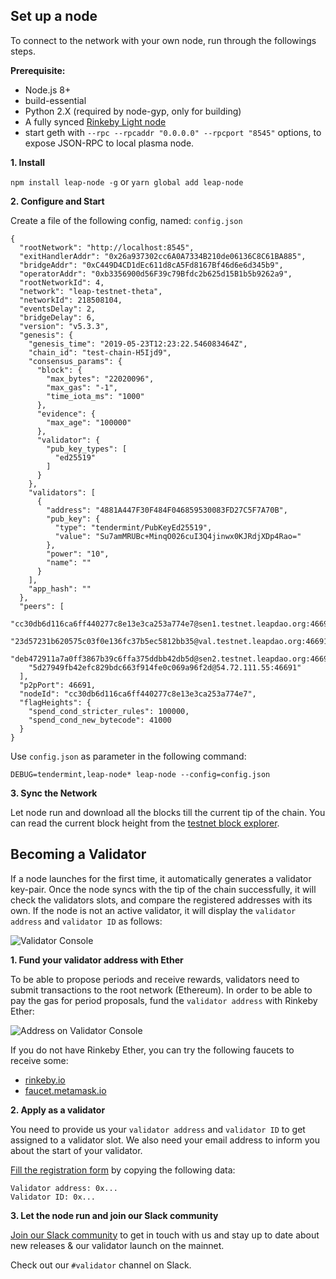 ## Set up a node

To connect to the network with your own node, run through the followings steps.

**Prerequisite:**

- Node.js 8+
- build-essential
- Python 2.X (required by node-gyp, only for building)
- A fully synced [Rinkeby Light node](https://www.rinkeby.io/#geth)
- start geth with `--rpc --rpcaddr "0.0.0.0" --rpcport "8545"` options, to expose JSON-RPC to local plasma node.

**1. Install**

`npm install leap-node -g` or `yarn global add leap-node`


**2. Configure and Start**

Create a file of the following config, named: `config.json`
```
{
  "rootNetwork": "http://localhost:8545",
  "exitHandlerAddr": "0x26a937302cc6A0A7334B210de06136C8C61BA885",
  "bridgeAddr": "0xC449D4CD1dEc611d8cA5Fd8167Bf46d6e6d345b9",
  "operatorAddr": "0xb3356900d56F39c79Bfdc2b625d15B1b5b9262a9",
  "rootNetworkId": 4,
  "network": "leap-testnet-theta",
  "networkId": 218508104,
  "eventsDelay": 2,
  "bridgeDelay": 6,
  "version": "v5.3.3",
  "genesis": {
    "genesis_time": "2019-05-23T12:23:22.546083464Z",
    "chain_id": "test-chain-H5Ijd9",
    "consensus_params": {
      "block": {
        "max_bytes": "22020096",
        "max_gas": "-1",
        "time_iota_ms": "1000"
      },
      "evidence": {
        "max_age": "100000"
      },
      "validator": {
        "pub_key_types": [
          "ed25519"
        ]
      }
    },
    "validators": [
      {
        "address": "4881A447F30F484F046859530083FD27C5F7A70B",
        "pub_key": {
          "type": "tendermint/PubKeyEd25519",
          "value": "Su7amMRUBc+MinqO026cuI3Q4jinwx0KJRdjXDp4Rao="
        },
        "power": "10",
        "name": ""
      }
    ],
    "app_hash": ""
  },
  "peers": [
    "cc30db6d116ca6ff440277c8e13e3ca253a774e7@sen1.testnet.leapdao.org:46691",
    "23d57231b620575c03f0e136fc37b5ec5812bb35@val.testnet.leapdao.org:46691",
    "deb472911a7a0ff3867b39c6ffa375ddbb42db5d@sen2.testnet.leapdao.org:46691",
    "5d27949fb42efc829bdc663f914fe0c069a96f2d@54.72.111.55:46691"
  ],
  "p2pPort": 46691,
  "nodeId": "cc30db6d116ca6ff440277c8e13e3ca253a774e7",
  "flagHeights": {
    "spend_cond_stricter_rules": 100000,
    "spend_cond_new_bytecode": 41000
  }
}
```

Use `config.json` as parameter in the following command:

`DEBUG=tendermint,leap-node* leap-node --config=config.json`

**3. Sync the Network**

Let node run and download all the blocks till the current tip of the chain. You can read the current block height from the [testnet block explorer](https://testnet.leapdao.org/explorer).

## Becoming a Validator

If a node launches for the first time, it automatically generates a validator key-pair. Once the node syncs with the tip of the chain successfully, it will check the validators slots, and compare the registered addresses with its own. If the node is not an active validator, it will display the `validator address` and `validator ID` as follows:

![Validator Console](/img/validatorTerminal.png "values to copy from console")


**1. Fund your validator address with Ether**

To be able to propose periods and receive rewards, validators need to submit transactions to the root network (Ethereum). In order to be able to pay the gas for period proposals, fund the `validator address` with Rinkeby Ether:

![Address on Validator Console](/img/validatorTerm.png "address to copy from console")

If you do not have Rinkeby Ether, you can try the following faucets to receive some:

- [rinkeby.io](https://www.rinkeby.io/#faucet)
- [faucet.metamask.io](https://faucet.metamask.io/)


**2. Apply as a validator**

You need to provide us your `validator address` and `validator ID` to get assigned to a validator slot. We also need your email address to inform you about the start of your validator.


[Fill the registration form](https://docs.google.com/forms/d/e/1FAIpQLSdQtc5LoEyWkc5-86SOLW3xK8cRNwuByC7SIrA9MdWeAiuBZw/viewform) by copying the following data:

```
Validator address: 0x...
Validator ID: 0x...
```

**3. Let the node run and join our Slack community**

[Join our Slack community](http://join.leapdao.org/) to get in touch with us and stay up to date about new releases & our validator launch on the mainnet.

Check out our `#validator` channel on Slack.
